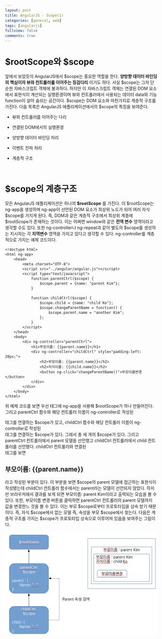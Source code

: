 ```yaml
---
layout: post
title: AngularJS - Scope(1)
categories: [general, web]
tags: [angularjs]
fullview: false
comments: true
---
```


# $rootScope와 $scope

앞에서 보았듯이 AngularJS에서 $scope는 중요한 역할을 한다. **양방향 데이터 바인딩의 핵심이자 뷰와 컨트롤러를 이어주는 징검다리** 이기도 하다. 사실 $scope는 그저 단순한 자바스크립트 객체에 불과하다. 하지만 이 자바스크립트 객체는 연결된 DOM 요소에서 표현식이 계산되는 실행환경이며 뷰와 컨트롤러에서 사용되는 데이터 data와 기능 function이 살아 숨쉬는 공간이다. $scope는 DOM 요소와 마찬가지로 계층적 구조를 가진다. 다음 목록은 AngularJS 애플리케이션에서의 $scope의 특징을 보여준다.

* 뷰와 컨트롤러를 이어주는 다리

* 연결된 DOM에서의 실행환경

* 양방향 데이터 바인딩 처리

* 이벤트 전파 처리

* 계층적 구조

<br>

# $scope의 계층구조
모든 AngularJS 애플리케이션은 하나의 **$rootScope** 를 가진다. 이 $rootScope는 ng-app을 생성하며 ng-app이 선언된 DOM 요소가 최상위
노드가 되어 여러 자식 $scope를 가지게 된다. 즉, DOM과 같은 계층적 구조에서 최상위 계층에 $rootScope가 존재하는 것이다. 이는 어쩌면
window와 같은 **전역 변수** 영역이라고 생각할 수도 있다. 또한 ng-controller나 ng-repeat과 같이 별도의 $scope를 생성하는 지시자는 각
**지역변수** 영역을 가지고 있다고 생각할 수 있다. ng-controller를 계층적으로 가지는 예제 코드이다.

    <!doctype html>
    <html ng-app>
        <head>
            <meta charset="UTF-8">
            <script src="../angular/angular.js"></script>
            <script type="text/javacsript">
                function parentCtrl($scope) {
                    $scope.parent = {name: "parent Kim"};
                }

                function childCtrl($scope) {
                    $scope.child = {name: "child Ko"};
                    $scope.changeParentName = function() {
                        $scope.parent.name = "another Kim";
                    };
                }
            </script>
        </head>
        <body>
            <div ng-controller="parentCtrl">
                <h1>부모이름: {{parent.name}}</h1>
                <div ng-controller="childCtrl" style="padding-left: 20px;">
                    <h2>부모이름: {{parent.name}}</h2>
                    <h2>자식이름: {{child.name}}</h2>
                    <button ng-click="changeParentName()">부모이름변경</button>
                </div>
            </div>
        </body>
    </html>

위 예제 코드를 보면 우선 <html> 태그에 ng-app을 사용해 $rootScope가 하나 만들어진다. 그리고 parentCtrl 함수와 해당 컨트롤러 이름이
ng-controller로 작성된 <div> 태그를 연결하는 $scope가 있고, childCtrl 함수와 해당 컨트롤러 이름이 ng-controller로 작성된 <div>
태그를 연결하는 $scope가 있다. 그래서 총 세 개의 $scope가 있다. 그리고 parentCtrl 컨트롤러에서 parent 모델을 선언했고 childCtrl
컨트롤러에서 child 컨트롤러를 선언했다. childCtrl 컨트롤러와 연결된 <div> 태그를 보면 <h2>부모이름: {{parent.name}}</h2>라고
작성된 부분이 있다. 이 부분을 보면 $scope의 parent 모델에 접근하는 표현식이 작성됐는데 childCtrl 컨트롤러 함수에서는 parent라는
모델이 선언되지 않았다. 하지만 브라우저에서 결과를 보게 되면 부모이름: parent Kim이라고 출력되는 모습을 볼 수 있다. 또한, 부모이름
변경 버튼을 클릭하면 parentCtrl 컨트롤러의 parent 모델까지 값을 변경한느 것을 볼 수 있다. 이는 부모 $scope로부터 프로토타입을 상속
받기 때문이다. 즉, 자식 $scope에서 없는 모델 즉, 속성을 부모 $scope에서 찾는다. 다음은 계층적 구조를 가지는 $scope가 프로토타입 상속으로
이루어져 있음을 보여주는 그림이다.

![MVC_Pattern_3](/img/2015/11/26/MVC_Pattern_3.png "MVC_Pattern_3")
